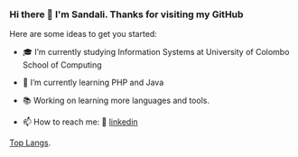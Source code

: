 ### Hi there 👋 I'm Sandali. Thanks for visiting my GitHub

Here are some ideas to get you started:

- 🎓 I’m currently studying Information Systems at University of Colombo School of Computing
- 🌱 I’m currently learning PHP and Java 

- 📚 Working on learning more languages and tools.

- 📫 How to reach me:  👔 [linkedin][linkedin]

[linkedin]: https://www.linkedin.com/in/sandali-perera-922310154/

[Top Langs](https://github-readme-stats.vercel.app/api/top-langs/?username=SandaliPerera&layout=compact).

